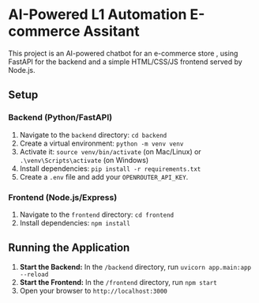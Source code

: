# AI-Powered L1 Automation E-commerce Assitant

This project is an AI-powered chatbot for an e-commerce store , using FastAPI for the backend and a simple HTML/CSS/JS frontend served by Node.js.

## Setup

### Backend (Python/FastAPI)
1.  Navigate to the `backend` directory: `cd backend`
2.  Create a virtual environment: `python -m venv venv`
3.  Activate it: `source venv/bin/activate` (on Mac/Linux) or `.\venv\Scripts\activate` (on Windows)
4.  Install dependencies: `pip install -r requirements.txt`
5.  Create a `.env` file and add your `OPENROUTER_API_KEY`.

### Frontend (Node.js/Express)
1.  Navigate to the `frontend` directory: `cd frontend`
2.  Install dependencies: `npm install`

## Running the Application
1.  **Start the Backend:** In the `/backend` directory, run `uvicorn app.main:app --reload`
2.  **Start the Frontend:** In the `/frontend` directory, run `npm start`
3.  Open your browser to `http://localhost:3000`
